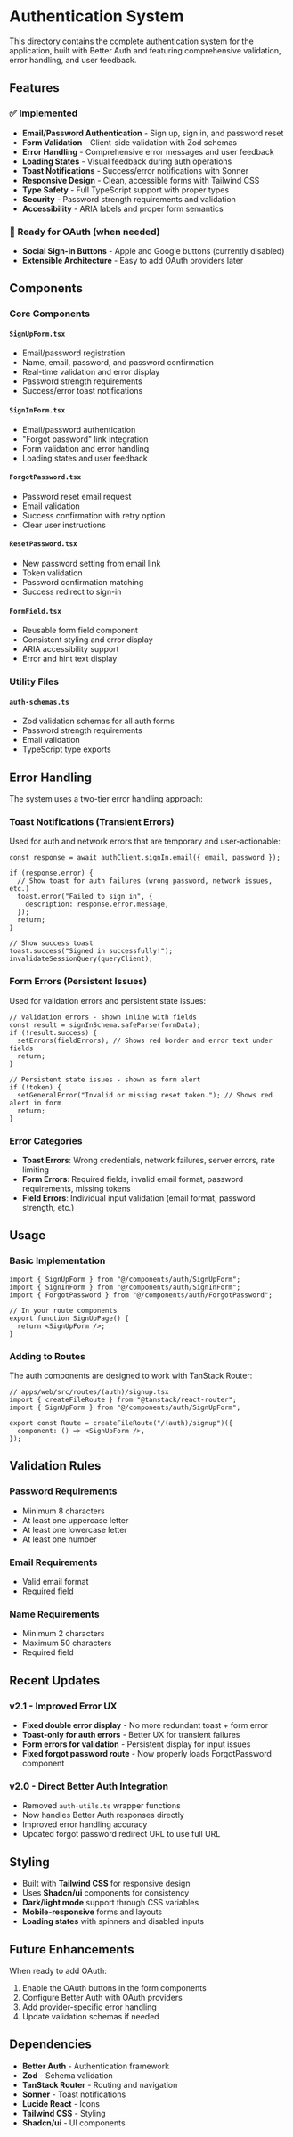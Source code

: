 # Authentication System

This directory contains the complete authentication system for the application, built with Better Auth and featuring comprehensive validation, error handling, and user feedback.

## Features

### ✅ Implemented

- **Email/Password Authentication** - Sign up, sign in, and password reset
- **Form Validation** - Client-side validation with Zod schemas
- **Error Handling** - Comprehensive error messages and user feedback
- **Loading States** - Visual feedback during auth operations
- **Toast Notifications** - Success/error notifications with Sonner
- **Responsive Design** - Clean, accessible forms with Tailwind CSS
- **Type Safety** - Full TypeScript support with proper types
- **Security** - Password strength requirements and validation
- **Accessibility** - ARIA labels and proper form semantics

### 🚧 Ready for OAuth (when needed)

- **Social Sign-in Buttons** - Apple and Google buttons (currently disabled)
- **Extensible Architecture** - Easy to add OAuth providers later

## Components

### Core Components

#### `SignUpForm.tsx`

- Email/password registration
- Name, email, password, and password confirmation
- Real-time validation and error display
- Password strength requirements
- Success/error toast notifications

#### `SignInForm.tsx`

- Email/password authentication
- "Forgot password" link integration
- Form validation and error handling
- Loading states and user feedback

#### `ForgotPassword.tsx`

- Password reset email request
- Email validation
- Success confirmation with retry option
- Clear user instructions

#### `ResetPassword.tsx`

- New password setting from email link
- Token validation
- Password confirmation matching
- Success redirect to sign-in

#### `FormField.tsx`

- Reusable form field component
- Consistent styling and error display
- ARIA accessibility support
- Error and hint text display

### Utility Files

#### `auth-schemas.ts`

- Zod validation schemas for all auth forms
- Password strength requirements
- Email validation
- TypeScript type exports

## Error Handling

The system uses a two-tier error handling approach:

### Toast Notifications (Transient Errors)

Used for auth and network errors that are temporary and user-actionable:

```tsx
const response = await authClient.signIn.email({ email, password });

if (response.error) {
  // Show toast for auth failures (wrong password, network issues, etc.)
  toast.error("Failed to sign in", {
    description: response.error.message,
  });
  return;
}

// Show success toast
toast.success("Signed in successfully!");
invalidateSessionQuery(queryClient);
```

### Form Errors (Persistent Issues)

Used for validation errors and persistent state issues:

```tsx
// Validation errors - shown inline with fields
const result = signInSchema.safeParse(formData);
if (!result.success) {
  setErrors(fieldErrors); // Shows red border and error text under fields
  return;
}

// Persistent state issues - shown as form alert
if (!token) {
  setGeneralError("Invalid or missing reset token."); // Shows red alert in form
  return;
}
```

### Error Categories

- **Toast Errors**: Wrong credentials, network failures, server errors, rate limiting
- **Form Errors**: Required fields, invalid email format, password requirements, missing tokens
- **Field Errors**: Individual input validation (email format, password strength, etc.)

## Usage

### Basic Implementation

```tsx
import { SignUpForm } from "@/components/auth/SignUpForm";
import { SignInForm } from "@/components/auth/SignInForm";
import { ForgotPassword } from "@/components/auth/ForgotPassword";

// In your route components
export function SignUpPage() {
  return <SignUpForm />;
}
```

### Adding to Routes

The auth components are designed to work with TanStack Router:

```tsx
// apps/web/src/routes/(auth)/signup.tsx
import { createFileRoute } from "@tanstack/react-router";
import { SignUpForm } from "@/components/auth/SignUpForm";

export const Route = createFileRoute("/(auth)/signup")({
  component: () => <SignUpForm />,
});
```

## Validation Rules

### Password Requirements

- Minimum 8 characters
- At least one uppercase letter
- At least one lowercase letter
- At least one number

### Email Requirements

- Valid email format
- Required field

### Name Requirements

- Minimum 2 characters
- Maximum 50 characters
- Required field

## Recent Updates

### v2.1 - Improved Error UX

- **Fixed double error display** - No more redundant toast + form error
- **Toast-only for auth errors** - Better UX for transient failures
- **Form errors for validation** - Persistent display for input issues
- **Fixed forgot password route** - Now properly loads ForgotPassword component

### v2.0 - Direct Better Auth Integration

- Removed `auth-utils.ts` wrapper functions
- Now handles Better Auth responses directly
- Improved error handling accuracy
- Updated forgot password redirect URL to use full URL

## Styling

- Built with **Tailwind CSS** for responsive design
- Uses **Shadcn/ui** components for consistency
- **Dark/light mode** support through CSS variables
- **Mobile-responsive** forms and layouts
- **Loading states** with spinners and disabled inputs

## Future Enhancements

When ready to add OAuth:

1. Enable the OAuth buttons in the form components
2. Configure Better Auth with OAuth providers
3. Add provider-specific error handling
4. Update validation schemas if needed

## Dependencies

- **Better Auth** - Authentication framework
- **Zod** - Schema validation
- **TanStack Router** - Routing and navigation
- **Sonner** - Toast notifications
- **Lucide React** - Icons
- **Tailwind CSS** - Styling
- **Shadcn/ui** - UI components

